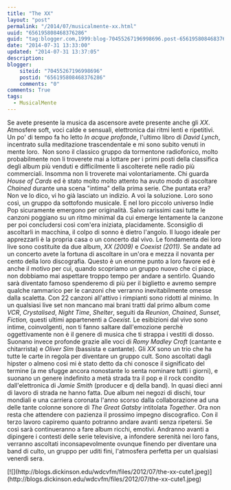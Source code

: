 ```yaml
---
title: "The XX"
layout: "post"
permalink: "/2014/07/musicalmente-xx.html"
uuid: "656195808468376286"
guid: "tag:blogger.com,1999:blog-70455267196998696.post-656195808468376286"
date: "2014-07-31 13:33:00"
updated: "2014-07-31 13:37:05"
description: 
blogger:
    siteid: "70455267196998696"
    postid: "656195808468376286"
    comments: "0"
comments: True
tags:
  - MusicalMente
---
```

Se avete presente la musica da ascensore avete presente anche gli *XX*.
Atmosfere soft, voci calde e sensuali, elettronica dai ritmi lenti e
ripetitivi. Un po' di tempo fa ho letto *In acque profonde*, l'ultimo
libro di *David Lynch*, incentrato sulla meditazione trascendentale e mi
sono subito venuti in mente loro. 
Non sono il classico gruppo da tormentone radiofonico, molto
probabilmente non li troverete mai a lottare per i primi posti della
classifica degli album più venduti e difficilmente li ascolterete nelle
radio più commerciali. Insomma non li troverete mai volontariamente.
Chi guarda *House of Cards* ed è stato molto molto attento ha avuto modo
di ascoltare *Chained* durante una scena "intima" della prima serie. Che
puntata era? Non ve lo dico, vi ho già lasciato un indizio. A voi la
soluzione.
Loro sono così, un gruppo da sottofondo musicale. E nel loro piccolo
universo Indie Pop sicuramente emergono per originalità. Salvo rarissimi
casi tutte le canzoni poggiano su un ritmo minimal da cui emerge
lentamente la canzone per poi concludersi così com'era iniziata,
placidamente. Sconsiglio di ascoltarli in macchina, il colpo di sonno è
dietro l'angolo. Il luogo ideale per apprezzarli è la propria casa o un
concerto dal vivo.
Le fondamenta dei loro live sono costituite da due album, *XX (2009)* e
*Coexist (2011)*. Se andate ad un concerto avete la fortuna di ascoltare
in un'ora e mezza il novanta per cento della loro discografia. Questo è
un enorme punto a loro favore ed è anche il motivo per cui, quando
scopriamo un gruppo nuovo che ci piace, non dobbiamo mai aspettare
troppo tempo per andare a sentirlo. Quando sarà diventato famoso
spenderemo di più per il biglietto e avremo sempre qualche rammarico per
le canzoni che verranno inevitabilmente omesse dalla scaletta. Con 22
canzoni all'attivo i rimpianti sono ridotti al minimo.
In un qualsiasi live set non mancano mai brani tratti dal primo album
come *VCR*, *Crystalised*, *Night Time*, *Shelter*, seguiti da
*Reunion*, *Chained*, *Sunset*, *Fiction,* questi ultimi appartenenti a
*Coexist.* Le esibizioni dal vivo sono intime, coinvolgenti, non ti
fanno saltare dall'emozione perchè oggettivamente non è il genere di
musica che ti strappa i vestiti di dosso. Suonano invece profonde grazie
alle voci di *Romy Madley Croft* (cantante e chitarrista) e *Oliver Sim*
(bassista e cantante).
Gli *XX* sono un trio che ha tutte le carte in regola per diventare un
gruppo cult. Sono ascoltati dagli hipster o almeno così mi è stato detto
da chi conosce il significato del termine (a me sfugge ancora nonostante
lo senta nominare tutti i giorni), e suonano un genere indefinito a metà
strada tra il pop e il rock condito dall'elettronica di *Jamie Smith*
(producer e dj della band).
In quasi dieci anni di lavoro di strada ne hanno fatta. Due album nei
negozi di dischi, tour mondiali e una carriera coronata l'anno scorso
dalla collaborazione ad una delle tante colonne sonore di *The Great
Gatsby* intitolata *Together*.
Ora non resta che attendere con pazienza il prossimo impegno
discografico. Con il terzo lavoro capiremo quanto potranno andare avanti
senza ripetersi. Se così sarà continueranno a fare album ricchi,
emotivi. Andranno avanti a dipingere i contesti delle serie televisive,
a infondere serenità nei loro fans, verranno ascoltati inconsapevolmente
ovunque finendo per diventare una band di culto, un gruppo per uditi
fini, l'atmosfera perfetta per un qualsiasi venerdì sera.

<div markdown="1" class="img-wrapper">
[![](http://blogs.dickinson.edu/wdcvfm/files/2012/07/the-xx-cute1.jpeg)](http://blogs.dickinson.edu/wdcvfm/files/2012/07/the-xx-cute1.jpeg)
</div>
  
